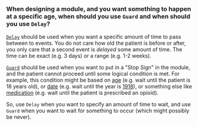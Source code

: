 ### When designing a module, and you want something to happen at a specific age, when should you use `Guard` and when should you use `Delay`?

[`Delay`](Generic-Module-Framework%3A-States#delay) should be used when you want a specific amount of time to pass between to events. You do not care how old the patient is before or after, you only care that a second event is _delayed_ some amount of time. The time can be exact (e.g. 3 days) or a range (e.g. 1-2 weeks).

[`Guard`](Generic-Module-Framework%3A-States#guard) should be used when you want to put in a "Stop Sign" in the module, and the patient cannot proceed until some logical condition is met. For example, this condition might be based on [age](Generic-Module-Framework%3A-Logic#age) (e.g. wait until the patient is 18 years old), or [date](Generic-Module-Framework%3A-Logic#date) (e.g. wait until the year is [1918](https://en.wikipedia.org/wiki/Spanish_flu)), or something else like [medication](Generic-Module-Framework%3A-Logic#active-medication) (e.g. wait until the patient is prescribed an opioid).

So, use `Delay` when you want to specify an amount of time to wait, and use `Guard` when you want to wait for something to occur (which might possibly be never).